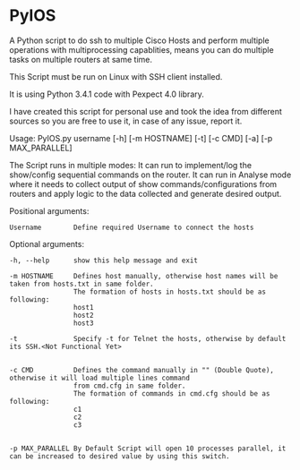 PyIOS
=====
A Python script to do ssh to multiple Cisco Hosts and perform multiple operations with multiprocessing capablities, means you can do multiple tasks on multiple routers at same time.

This Script must be run on Linux with SSH client installed.

It is using Python 3.4.1 code with Pexpect 4.0 library.

I have created this script for personal use and took the idea from different sources so you are free to use it, in case of any issue, report it.


Usage: PyIOS.py username [-h] [-m HOSTNAME] [-t] [-c CMD] [-a] [-p MAX_PARALLEL]


The Script runs in multiple modes:
It can run to implement/log the show/config sequential commands on the router.
It can run in Analyse mode where it needs to collect output of show commands/configurations from routers and apply logic to the data collected and generate desired output.


Positional arguments:

	Username		Define required Username to connect the hosts

Optional arguments:

	-h, --help		show this help message and exit
	
	-m HOSTNAME		Defines host manually, otherwise host names will be taken from hosts.txt in same folder.
					The formation of hosts in hosts.txt should be as following:
					host1
					host2
					host3

	-t				Specify -t for Telnet the hosts, otherwise by default its SSH.<Not Functional Yet>
                   
  
	-c CMD			Defines the command manually in "" (Double Quote), otherwise it will load multiple lines command
                    from cmd.cfg in same folder.
					The formation of commands in cmd.cfg should be as following:
					c1
					c2
					c3
                   
  
	-p MAX_PARALLEL By Default Script will open 10 processes parallel, it can be increased to desired value by using this switch.
